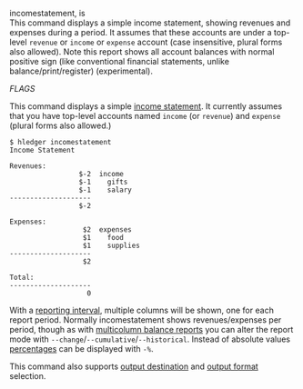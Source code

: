 incomestatement, is\
This command displays a simple income statement, showing revenues
and expenses during a period. It assumes that these accounts are under a
top-level `revenue` or `income` or `expense` account (case insensitive,
plural forms also allowed).
Note this report shows all account balances with normal positive sign
(like conventional financial statements, unlike balance/print/register)
(experimental).

_FLAGS_

This command displays a simple
[income statement](http://en.wikipedia.org/wiki/Income_statement).  It
currently assumes that you have top-level accounts named `income` (or
`revenue`) and `expense` (plural forms also allowed.)

```shell
$ hledger incomestatement
Income Statement

Revenues:
                 $-2  income
                 $-1    gifts
                 $-1    salary
--------------------
                 $-2

Expenses:
                  $2  expenses
                  $1    food
                  $1    supplies
--------------------
                  $2

Total:
--------------------
                   0
```

With a [reporting interval](#reporting-interval), multiple columns
will be shown, one for each report period.
Normally incomestatement shows revenues/expenses per period, though
as with [multicolumn balance reports](#multicolumn-balance-reports)
you can alter the report mode with `--change`/`--cumulative`/`--historical`.
Instead of absolute values [percentages](#percentages) can be displayed
with `-%`.

This command also supports
[output destination](hledger.html#output-destination) and
[output format](hledger.html#output-format) selection.
